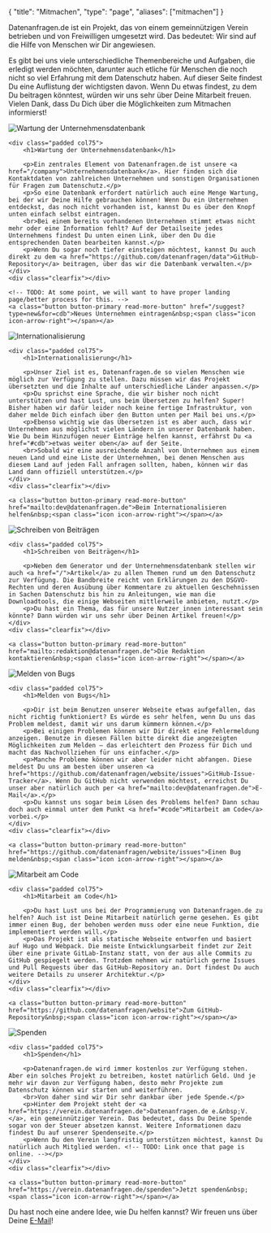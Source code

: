 {
	"title": "Mitmachen",
	"type": "page",
	"aliases": ["mitmachen"]
}

Datenanfragen.de ist ein Projekt, das von einem gemeinnützigen Verein betrieben und von Freiwilligen umgesetzt wird. Das bedeutet: Wir sind auf die Hilfe von Menschen wir Dir angewiesen.

Es gibt bei uns viele unterschiedliche Themenbereiche und Aufgaben, die erledigt werden möchten, darunter auch etliche für Menschen die noch nicht so viel Erfahrung mit dem Datenschutz haben. Auf dieser Seite findest Du eine Auflistung der wichtigsten davon. Wenn Du etwas findest, zu dem Du beitragen könntest, würden wir uns sehr über Deine Mitarbeit freuen.  
Vielen Dank, dass Du Dich über die Möglichkeiten zum Mitmachen informierst!

<article id="cdb" class="list-article icon-list-article">
    <div class="col25 article-featured-image"><img class="image" src="/card-icons/company.svg" alt="Wartung der Unternehmensdatenbank"></div>

    <div class="padded col75">
        <h1>Wartung der Unternehmensdatenbank</h1>

        <p>Ein zentrales Element von Datenanfragen.de ist unsere <a href="/company">Unternehmensdatenbank</a>. Hier finden sich die Kontaktdaten von zahlreichen Unternehmen und sonstigen Organisationen für Fragen zum Datenschutz.</p>
        <p>So eine Datenbank erfordert natürlich auch eine Menge Wartung, bei der wir Deine Hilfe gebrauchen können! Wenn Du ein Unternehmen entdeckst, das noch nicht vorhanden ist, kannst Du es über den Knopf unten einfach selbst eintragen.
        <br>Bei einem bereits vorhandenen Unternehmen stimmt etwas nicht mehr oder eine Information fehlt? Auf der Detailseite jedes Unternehmens findest Du unten einen Link, über den Du die entsprechenden Daten bearbeiten kannst.</p>
        <p>Wenn Du sogar noch tiefer einsteigen möchtest, kannst Du auch direkt zu dem <a href="https://github.com/datenanfragen/data">GitHub-Repository</a> beitragen, über das wir die Datenbank verwalten.</p>
    </div>
    <div class="clearfix"></div>

    <!-- TODO: At some point, we will want to have proper landing page/better process for this. -->
    <a class="button button-primary read-more-button" href="/suggest?type=new&for=cdb">Neues Unternehmen eintragen&nbsp;<span class="icon icon-arrow-right"></span></a>
</article>

<article id="i18n" class="list-article icon-list-article">
    <div class="col25 article-featured-image"><img class="image" src="/card-icons/i18n.svg" alt="Internationalisierung"></div>

    <div class="padded col75">
        <h1>Internationalisierung</h1>

        <p>Unser Ziel ist es, Datenanfragen.de so vielen Menschen wie möglich zur Verfügung zu stellen. Dazu müssen wir das Projekt übersetzten und die Inhalte auf unterschiedliche Länder anpassen.</p>
        <p>Du sprichst eine Sprache, die wir bisher noch nicht unterstützen und hast Lust, uns beim Übersetzen zu helfen? Super! Bisher haben wir dafür leider noch keine fertige Infrastruktur, von daher melde Dich einfach über den Button unten per Mail bei uns.</p>
        <p>Ebenso wichtig wie das Übersetzen ist es aber auch, dass wir Unternehmen aus möglichst vielen Ländern in unserer Datenbank haben. Wie Du beim Hinzufügen neuer Einträge helfen kannst, erfährst Du <a href="#cdb">etwas weiter oben</a> auf der Seite.
        <br>Sobald wir eine ausreichende Anzahl von Unternehmen aus einem neuen Land und eine Liste der Unternehmen, bei denen Menschen aus diesem Land auf jeden Fall anfragen sollten, haben, können wir das Land dann offiziell unterstützen.</p>
    </div>
    <div class="clearfix"></div>

    <a class="button button-primary read-more-button" href="mailto:dev@datenanfragen.de">Beim Internationalisieren helfen&nbsp;<span class="icon icon-arrow-right"></span></a>
</article>

<article id="content" class="list-article icon-list-article">
    <div class="col25 article-featured-image"><img class="image" src="/card-icons/edit.svg" alt="Schreiben von Beiträgen"></div>

    <div class="padded col75">
        <h1>Schreiben von Beiträgen</h1>

        <p>Neben dem Generator und der Unternehmensdatenbank stellen wir auch <a href="/">Artikel</a> zu allen Themen rund um den Datenschutz zur Verfügung. Die Bandbreite reicht von Erklärungen zu den DSGVO-Rechten und deren Ausübung über Kommentare zu aktuellen Geschehnissen in Sachen Datenschutz bis hin zu Anleitungen, wie man die Downloadtools, die einige Webseiten mittlerweile anbieten, nutzt.</p>
        <p>Du hast ein Thema, das für unsere Nutzer_innen interessant sein könnte? Dann würden wir uns sehr über Deinen Artikel freuen!</p>
    </div>
    <div class="clearfix"></div>

    <a class="button button-primary read-more-button" href="mailto:redaktion@datenanfragen.de">Die Redaktion kontaktieren&nbsp;<span class="icon icon-arrow-right"></span></a>
</article>

<article id="bugs" class="list-article icon-list-article">
    <div class="col25 article-featured-image"><img class="image" src="/card-icons/bug.svg" alt="Melden von Bugs"></div>

    <div class="padded col75">
        <h1>Melden von Bugs</h1>

        <p>Dir ist beim Benutzen unserer Webseite etwas aufgefallen, das nicht richtig funktioniert? Es würde es sehr helfen, wenn Du uns das Problem meldest, damit wir uns darum kümmern können.</p>
        <p>Bei einigen Problemen können wir Dir direkt eine Fehlermeldung anzeigen. Benutze in diesen Fällen bitte direkt die angezeigten Möglichkeiten zum Melden – das erleichtert den Prozess für Dich und macht das Nachvollziehen für uns einfacher.</p>
        <p>Manche Probleme können wir aber leider nicht abfangen. Diese meldest Du uns am besten über unseren <a href="https://github.com/datenanfragen/website/issues">GitHub-Issue-Tracker</a>. Wenn Du GitHub nicht verwenden möchtest, erreichst Du unser aber natürlich auch per <a href="mailto:dev@datenanfragen.de">E-Mail</a>.</p>
        <p>Du kannst uns sogar beim Lösen des Problems helfen? Dann schau doch auch einmal unter dem Punkt <a href="#code">Mitarbeit am Code</a> vorbei.</p>
    </div>
    <div class="clearfix"></div>

    <a class="button button-primary read-more-button" href="https://github.com/datenanfragen/website/issues">Einen Bug melden&nbsp;<span class="icon icon-arrow-right"></span></a>
</article>

<article id="code" class="list-article icon-list-article">
    <div class="col25 article-featured-image"><img class="image" src="/card-icons/code.svg" alt="Mitarbeit am Code"></div>

    <div class="padded col75">
        <h1>Mitarbeit am Code</h1>

        <p>Du hast Lust uns bei der Programmierung von Datenanfragen.de zu helfen? Auch ist ist Deine Mitarbeit natürlich gerne gesehen. Es gibt immer einen Bug, der behoben werden muss oder eine neue Funktion, die implementiert werden will.</p>
        <p>Das Projekt ist als statische Webseite entworfen und basiert auf Hugo und Webpack. Die meiste Entwicklungsarbeit findet zur Zeit über eine private GitLab-Instanz statt, von der aus alle Commits zu GitHub gespiegelt werden. Trotzdem nehmen wir natürlich gerne Issues und Pull Requests über das GitHub-Repository an. Dort findest Du auch weitere Details zu unserer Architektur.</p>
    </div>
    <div class="clearfix"></div>

    <a class="button button-primary read-more-button" href="https://github.com/datenanfragen/website">Zum GitHub-Repository&nbsp;<span class="icon icon-arrow-right"></span></a>
</article>

<article id="donate" class="list-article icon-list-article">
    <div class="col25 article-featured-image"><img class="image" src="/card-icons/money.svg" alt="Spenden"></div>

    <div class="padded col75">
        <h1>Spenden</h1>

        <p>Datenanfragen.de wird immer kostenlos zur Verfügung stehen. Aber ein solches Projekt zu betreiben, kostet natürlich Geld. Und je mehr wir davon zur Verfügung haben, desto mehr Projekte zum Datenschutz können wir starten und weiterführen.
        <br>Von daher sind wir Dir sehr dankbar über jede Spende.</p>
        <p>Hinter dem Projekt steht der <a href="https://verein.datenanfragen.de">Datenanfragen.de e.&nbsp;V.</a>, ein gemeinnütziger Verein. Das bedeutet, dass Du Deine Spende sogar von der Steuer absetzen kannst. Weitere Informationen dazu findest Du auf unserer Spendenseite.</p>
        <p>Wenn Du den Verein langfristig unterstützen möchtest, kannst Du natürlich auch Mitglied werden. <!-- TODO: Link once that page is online. --></p>
    </div>
    <div class="clearfix"></div>

    <a class="button button-primary read-more-button" href="https://verein.datenanfragen.de/spenden">Jetzt spenden&nbsp;<span class="icon icon-arrow-right"></span></a>
</article>

Du hast noch eine andere Idee, wie Du helfen kannst? Wir freuen uns über Deine [E-Mail](mailto:kontakt@datenanfragen.de)!
